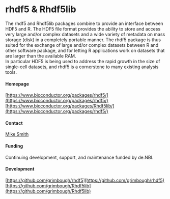 # rhdf5 & Rhdf5lib
The rhdf5 and Rhdf5lib packages combine to provide an interface between HDF5 and R. The HDF5 file format provides the ability to store and access very large and/or complex datasets and a wide variety of metadata on mass storage (disk) in a completely portable manner. The rhdf5 package is thus suited for the exchange of large and/or complex datasets between R and other software package, and for letting R applications work on datasets that are larger than the available RAM.<br/>
In particular HDF5 is being used to address the rapid growth in the size of single-cell datasets, and rhdf5 is a cornerstone to many existing analysis tools.

#### Homepage
[https://www.bioconductor.org/packages/rhdf5/](https://www.bioconductor.org/packages/rhdf5/)
[https://www.bioconductor.org/packages/Rhdf5lib/](https://www.bioconductor.org/packages/rhdf5/)

#### Contact
[Mike Smith](http://congo.embl.de/hd-hub/mike-smith/)

#### Funding
Continuing development, support, and maintenance funded by de.NBI.

#### Development
[https://github.com/grimbough/rhdf5](https://github.com/grimbough/rhdf5)
[https://github.com/grimbough/Rhdf5lib](https://github.com/grimbough/Rhdf5lib)

